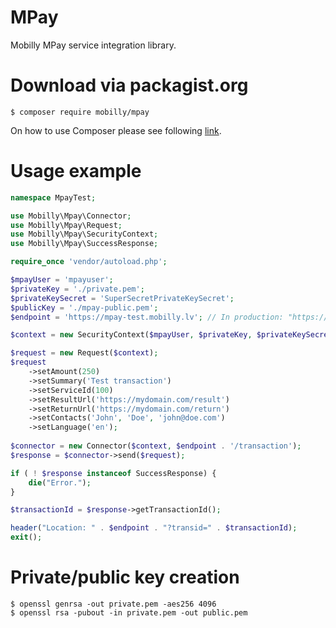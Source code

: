 # MPay
Mobilly MPay service integration library.

# Download via packagist.org

```
$ composer require mobilly/mpay
```
On how to use Composer please see following [link](https://getcomposer.org/download/).


# Usage example

```php
namespace MpayTest;

use Mobilly\Mpay\Connector;
use Mobilly\Mpay\Request;
use Mobilly\Mpay\SecurityContext;
use Mobilly\Mpay\SuccessResponse;

require_once 'vendor/autoload.php';

$mpayUser = 'mpayuser';
$privateKey = './private.pem';
$privateKeySecret = 'SuperSecretPrivateKeySecret';
$publicKey = './mpay-public.pem';
$endpoint = 'https://mpay-test.mobilly.lv'; // In production: "https://mpay.mobilly.lv"

$context = new SecurityContext($mpayUser, $privateKey, $privateKeySecret, $publicKey);

$request = new Request($context);
$request
    ->setAmount(250)
    ->setSummary('Test transaction')
    ->setServiceId(100)
    ->setResultUrl('https://mydomain.com/result')
    ->setReturnUrl('https://mydomain.com/return')
    ->setContacts('John', 'Doe', 'john@doe.com')
    ->setLanguage('en');
    
$connector = new Connector($context, $endpoint . '/transaction');
$response = $connector->send($request);

if ( ! $response instanceof SuccessResponse) {
    die("Error.");
}

$transactionId = $response->getTransactionId();

header("Location: " . $endpoint . "?transid=" . $transactionId);
exit();
```

# Private/public key creation

```
$ openssl genrsa -out private.pem -aes256 4096
$ openssl rsa -pubout -in private.pem -out public.pem
```
